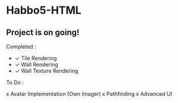 # Habbo5-HTML

## Project is on going!

Completed :

* ✓ Tile Rendering
* ✓ Wall Rendering
* ✓ Wall Texture Rendering

To Do :

x Avatar Implementation (Own Imager)
x Pathfinding
x Advanced UI
